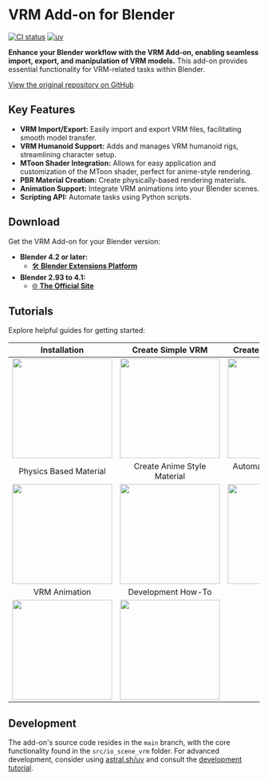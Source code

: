 # VRM Add-on for Blender

[![CI status](https://github.com/saturday06/VRM-Addon-for-Blender/actions/workflows/test.yml/badge.svg?branch=main)](https://github.com/saturday06/VRM-Addon-for-Blender/actions) [![uv](https://img.shields.io/endpoint?url=https://raw.githubusercontent.com/astral-sh/uv/main/assets/badge/v0.json)](https://github.com/astral-sh/uv)

**Enhance your Blender workflow with the VRM Add-on, enabling seamless import, export, and manipulation of VRM models.** This add-on provides essential functionality for VRM-related tasks within Blender.

[View the original repository on GitHub](https://github.com/saturday06/VRM-Addon-for-Blender)

## Key Features

*   **VRM Import/Export:** Easily import and export VRM files, facilitating smooth model transfer.
*   **VRM Humanoid Support:**  Adds and manages VRM humanoid rigs, streamlining character setup.
*   **MToon Shader Integration:**  Allows for easy application and customization of the MToon shader, perfect for anime-style rendering.
*   **PBR Material Creation:** Create physically-based rendering materials.
*   **Animation Support:**  Integrate VRM animations into your Blender scenes.
*   **Scripting API:** Automate tasks using Python scripts.

## Download

Get the VRM Add-on for your Blender version:

*   **Blender 4.2 or later:**
    *   [🛠️ **Blender Extensions Platform**](https://extensions.blender.org/add-ons/vrm)
*   **Blender 2.93 to 4.1:**
    *   [🌐 **The Official Site**](https://vrm-addon-for-blender.info)

## Tutorials

Explore helpful guides for getting started:

| Installation | Create Simple VRM | Create Humanoid VRM |
| :--------------------------------------------------------------------------------------------------------------------------------------------------------------------: | :--------------------------------------------------------------------------------------------------------------------------------------------------------------------------------: | :------------------------------------------------------------------------------------------------------------------------------------------------------------------------------------: |
| <a href="https://vrm-addon-for-blender.info/en/installation?locale_redirection"><img width="200" src="https://vrm-addon-for-blender.info/images/installation.gif"></a> | <a href="https://vrm-addon-for-blender.info/en/create-simple-vrm-from-scratch?locale_redirection"><img width="200" src="https://vrm-addon-for-blender.info/images/simple.gif"></a> | <a href="https://vrm-addon-for-blender.info/en/create-humanoid-vrm-from-scratch?locale_redirection"><img width="200" src="https://vrm-addon-for-blender.info/images/humanoid.gif"></a> |
| Physics Based Material | Create Anime Style Material | Automation with Python Scripts |
| <a href="https://vrm-addon-for-blender.info/en/material-pbr?locale_redirection"><img width="200" src="https://vrm-addon-for-blender.info/images/material_pbr.gif"></a> |     <a href="https://vrm-addon-for-blender.info/en/material-mtoon?locale_redirection"><img width="200" src="https://vrm-addon-for-blender.info/images/material_mtoon.gif"></a>     |        <a href="https://vrm-addon-for-blender.info/en/scripting-api?locale_redirection"><img width="200" src="https://vrm-addon-for-blender.info/images/scripting_api.gif"></a>        |
| VRM Animation | Development How-To | |
|    <a href="https://vrm-addon-for-blender.info/en/animation?locale_redirection"><img width="200" src="https://vrm-addon-for-blender.info/images/animation.gif"></a>    |         <a href="https://vrm-addon-for-blender.info/en/development?locale_redirection"><img width="200" src="https://vrm-addon-for-blender.info/images/animation.gif"></a>         | |

## Development

The add-on's source code resides in the `main` branch, with the core functionality found in the `src/io_scene_vrm` folder.  For advanced development, consider using [astral.sh/uv](https://docs.astral.sh/uv/) and consult the [development tutorial](https://vrm-addon-for-blender.info/en/development?locale_redirection).
```